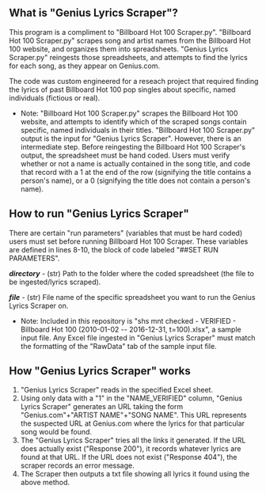 ## What is "Genius Lyrics Scraper"?
This program is a compliment to "Billboard Hot 100 Scraper.py".  "Billboard Hot 100 Scraper.py" scrapes song and artist names from the Billboard Hot 100 website, and organizes them into spreadsheets.  "Genius Lyrics Scraper.py" reingests those spreadsheets, and attempts to find the lyrics for each song, as they appear on Genius.com.

The code was custom engineered for a reseach project that required finding the lyrics of past Billboard Hot 100 pop singles about specific, named individuals (fictious or real).

- Note: "Billboard Hot 100 Scraper.py" scrapes the Billboard Hot 100 website, and attempts to identify which of the scraped songs contain specific, named individuals in their titles.  "Billboard Hot 100 Scraper.py" output is the input for "Genius Lyrics Scraper".  However, there is an intermediate step.  Before reingesting the Billboard Hot 100 Scraper's output, the spreadsheet must be hand coded.  Users must verify whether or not a name is actually contained in the song title, and code that record with a 1 at the end of the row (signifying the title contains a person's name), or a 0 (signifying the title does not contain a person's name).


## How to run "Genius Lyrics Scraper"
There are certain "run parameters" (variables that must be hard coded) users must set before running Billboard Hot 100 Scraper. These variables are defined in lines 8-10, the block of code labeled "##SET RUN PARAMETERS".

***directory*** - (str) Path to the folder where the coded spreadsheet (the file to be ingested/lyrics scraped).  

***file*** - (str) File name of the specific spreadsheet you want to run the Genius Lyrics Scraper on.

- Note: Included in this repository is "shs mnt checked - VERIFIED - Billboard Hot 100 (2010-01-02 -- 2016-12-31, t=100).xlsx", a sample input file.  Any Excel file ingested in "Genius Lyrics Scraper" must match the formatting of the "RawData" tab of the sample input file.


## How "Genius Lyrics Scraper" works
1. "Genius Lyrics Scraper" reads in the specified Excel sheet.
2. Using only data with a "1" in the "NAME_VERIFIED" column, "Genius Lyrics Scraper" generates an URL taking the form "Genius.com"+"ARTIST NAME"+"SONG NAME". This URL represents the suspected URL at Genius.com where the lyrics for that particular song would be found.
3. The "Genius Lyrics Scraper" tries all the links it generated.  If the URL does actually exist ("Response 200"), it records whatever lyrics are found at that URL.  If the URL does not exist ("Response 404"), the scraper records an error message.
4. The Scraper then outputs a txt file showing all lyrics it found using the above method. 
